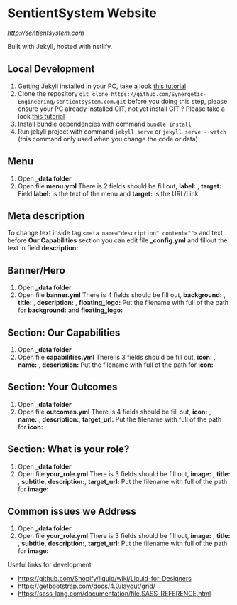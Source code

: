 

# SentientSystem Website

_<http://sentientsystem.com>_

Built with Jekyll, hosted with netlify.

## Local Development

 1. Getting Jekyll installed in your PC, take a look [this tutorial](https://jekyllrb.com/docs/installation/)  
 2. Clone the repository
  `git clone https://github.com/Synergetic-Engineering/sentientsystem.com.git`
  before you doing this step, please ensure your PC already installed GIT, not yet install GIT ? Please take a look [this tutorial](https://git-scm.com/book/en/v2/Getting-Started-Installing-Git)
 3. Install bundle dependencies with command
 `bundle install`
 4. Run jekyll project with command 
 `jekyll serve`
 or 
 `jekyll serve --watch` 
 (this command only used when you change the code or data)

## Menu

1. Open **_data folder**
2. Open file **menu.yml**
There is 2 fields should be fill out, **label:** , **target:** 
Field **label:** is the text of the menu and **target:** is the URL/Link

## Meta description
To change text inside tag `<meta name="description" content="">`
 and text before **Our Capabilities** section you can edit file **_config.yml** and fillout the text in field **description:**
 
## Banner/Hero

1. Open **_data folder**
2. Open file **banner.yml**
There is 4 fields should be fill out, **background:** , **title:** , **description:** , **floating_logo:**
Put the filename with full of the path for **background:** and **floating_logo:**

##  Section: Our Capabilities

1. Open **_data folder**
2. Open file **capabilities.yml**
There is 3 fields should be fill out, **icon:** , **name:** , **description:**
Put the filename with full of the path for **icon:**

##  Section: Your Outcomes

1. Open **_data folder**
2. Open file **outcomes.yml**
There is 4 fields should be fill out, **icon:** , **name:** , **description:**, **target_url:**
Put the filename with full of the path for **icon:**

##  Section: What is your role?

1. Open **_data folder**
2. Open file **your_role.yml**
There is 3 fields should be fill out, **image:** , **title:** , **subtitle**, **description:**, **target_url:**
Put the filename with full of the path for **image:**


##  Common issues we Address

1. Open **_data folder**
2. Open file **your_role.yml**
There is 3 fields should be fill out, **image:** , **title:** , **subtitle**, **description:**, **target_url:**
Put the filename with full of the path for **image:**


Useful links for development

- https://github.com/Shopify/liquid/wiki/Liquid-for-Designers
- https://getbootstrap.com/docs/4.0/layout/grid/
- https://sass-lang.com/documentation/file.SASS_REFERENCE.html
